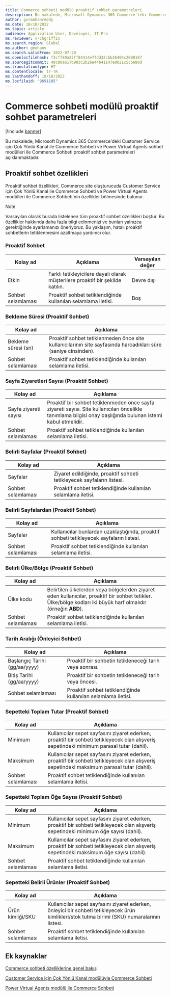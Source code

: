 ```yaml
---
title: Commerce sohbeti modülü proaktif sohbet parametreleri
description: Bu makalede, Microsoft Dynamics 365 Commerce'teki Commerce sohbeti modüllerinin proaktif sohbet parametreleri açıklanmaktadır.
author: gvrmohanreddy
ms.date: 10/18/2022
ms.topic: article
audience: Application User, Developer, IT Pro
ms.reviewer: v-chgriffin
ms.search.region: Global
ms.author: gmohanv
ms.search.validFrom: 2022-07-20
ms.openlocfilehash: f3cff89a25ff84414e7fdd32cbb26404c2080187
ms.sourcegitcommit: 40c80a617b903c2b26e44b41147e0021c5cb680d
ms.translationtype: HT
ms.contentlocale: tr-TR
ms.lasthandoff: 10/18/2022
ms.locfileid: "9691105"
---
```

# <a name="commerce-chat-module-proactive-chat-parameters"></a>Commerce sohbeti modülü proaktif sohbet parametreleri

[!include [banner](includes/banner.md)]

Bu makalede, Microsoft Dynamics 365 Commerce'deki Customer Service için Çok Yönlü Kanal ile Commerce Sohbeti ve Power Virtual Agents sohbet modülleri ile Commerce Sohbeti proaktif sohbet parametreleri açıklanmaktadır.

## <a name="proactive-chat-properties"></a>Proaktif sohbet özellikleri

Proaktif sohbet özellikleri, Commerce site oluşturucuda Customer Service için Çok Yönlü Kanal ile Commerce Sohbeti ve Power Virtual Agents modülleri ile Commerce Sohbeti'nin özellikler bölmesinde bulunur.

> [!NOTE]
> Varsayılan olarak burada listelenen tüm proaktif sohbet özellikleri boştur. Bu özellikler hakkında daha fazla bilgi edinmenizi ve bunları yalnızca gerektiğinde ayarlamanızı öneriyoruz. Bu yaklaşım, hatalı proaktif sohbetlerin tetiklenmesini azaltmaya yardımcı olur.

### <a name="proactive-chat"></a>Proaktif Sohbet

| Kolay ad | Açıklama | Varsayılan değer |
|---------------|-------------|---------------|
| Etkin | Farklı tetikleyicilere dayalı olarak müşterilere proaktif bir şekilde katılın. | Devre dışı |
| Sohbet selamlaması | Proaktif sohbet tetiklendiğinde kullanılan selamlama iletisi. | Boş |

### <a name="wait-time-proactive-chat"></a>Bekleme Süresi (Proaktif Sohbet)

| Kolay ad | Açıklama |
|---------------|-------------|
| Bekleme süresi (sn) | Proaktif sohbet tetiklenmeden önce site kullanıcılarının site sayfasında harcadıkları süre (saniye cinsinden). |
| Sohbet selamlaması | Proaktif sohbet tetiklendiğinde kullanılan selamlama iletisi. |

### <a name="number-of-page-visits-proactive-chat"></a>Sayfa Ziyaretleri Sayısı (Proaktif Sohbet)

| Kolay ad | Açıklama |
|---------------|-------------|
| Sayfa ziyareti sayısı | Proaktif bir sohbet tetiklenmeden önce sayfa ziyareti sayısı. Site kullanıcıları öncelikle tanımlama bilgisi onay başlığında bulunan istemi kabul etmelidir. |
| Sohbet selamlaması | Proaktif sohbet tetiklendiğinde kullanılan selamlama iletisi. |

### <a name="specific-pages-proactive-chat"></a>Belirli Sayfalar (Proaktif Sohbet)

| Kolay ad | Açıklama |
|---------------|-------------|
| Sayfalar | Ziyaret edildiğinde, proaktif sohbeti tetikleyecek sayfaların listesi. |
| Sohbet selamlaması | Proaktif sohbet tetiklendiğinde kullanılan selamlama iletisi. |

### <a name="from-specific-pages-proactive-chat"></a>Belirli Sayfalardan (Proaktif Sohbet)

| Kolay ad | Açıklama |
|---------------|-------------|
| Sayfalar | Kullanıcılar bunlardan uzaklaştığında, proaktif sohbeti tetikleyecek sayfaların listesi. |
| Sohbet selamlaması | Proaktif sohbet tetiklendiğinde kullanılan selamlama iletisi. |

### <a name="specific-countryregion-proactive-chat"></a>Belirli Ülke/Bölge (Proaktif Sohbet)

| Kolay ad | Açıklama |
|---------------|-------------|
| Ülke kodu | Belirtilen ülkelerden veya bölgelerden ziyaret eden kullanıcılar, proaktif bir sohbet tetikler. Ülke/bölge kodları iki büyük harf olmalıdır (örneğin **ABD**). |
| Sohbet selamlaması | Proaktif sohbet tetiklendiğinde kullanılan selamlama iletisi. |

### <a name="date-range-proactive-chat"></a>Tarih Aralığı (Önleyici Sohbet)

| Kolay ad | Açıklama |
|---------------|-------------|
| Başlangıç Tarihi (gg/aa/yyyy) | Proaktif bir sohbetin tetikleneceği tarih veya sonrası. |
| Bitiş Tarihi (gg/aa/yyyy) | Proaktif bir sohbetin tetikleneceği tarih veya öncesi. |
| Sohbet selamlaması | Proaktif sohbet tetiklendiğinde kullanılan selamlama iletisi. |

### <a name="total-amount-in-cart-proactive-chat"></a>Sepetteki Toplam Tutar (Proaktif Sohbet)

| Kolay ad | Açıklama |
|---------------|-------------|
| Minimum | Kullanıcılar sepet sayfasını ziyaret ederken, proaktif bir sohbeti tetikleyecek olan alışveriş sepetindeki minimum parasal tutar (dahil). |
| Maksimum | Kullanıcılar sepet sayfasını ziyaret ederken, proaktif bir sohbeti tetikleyecek olan alışveriş sepetindeki maksimum parasal tutar (dahil). |
|Sohbet selamlaması | Proaktif sohbet tetiklendiğinde kullanılan selamlama iletisi. |

### <a name="total-number-of-items-in-cart-proactive-chat"></a>Sepetteki Toplam Öğe Sayısı (Proaktif Sohbet)

| Kolay ad | Açıklama |
|---------------|-------------|
| Minimum | Kullanıcılar sepet sayfasını ziyaret ederken, proaktif bir sohbeti tetikleyecek olan alışveriş sepetindeki minimum öğe sayısı (dahil). |
| Maksimum | Kullanıcılar sepet sayfasını ziyaret ederken, proaktif bir sohbeti tetikleyecek olan alışveriş sepetindeki maksimum öğe sayısı (dahil). |
| Sohbet selamlaması | Proaktif sohbet tetiklendiğinde kullanılan selamlama iletisi. |

### <a name="specific-products-in-cart-proactive-chat"></a>Sepetteki Belirli Ürünler (Proaktif Sohbet)

| Kolay ad | Açıklama |
|---------------|-------------|
| Ürün kimliği/SKU | Kullanıcılar sepet sayfasını ziyaret ederken, önleyici bir sohbeti tetikleyecek ürün kimlikleri/stok tutma birimi (SKU) numaralarının listesi. |
| Sohbet selamlaması | Proaktif sohbet tetiklendiğinde kullanılan selamlama iletisi. |

## <a name="additional-resources"></a>Ek kaynaklar

[Commerce sohbeti özelliklerine genel bakış](commerce-chat-overview.md)

[Customer Service için Çok Yönlü Kanal modülüyle Commerce Sohbeti](commerce-chat-module.md)

[Power Virtual Agents modülü ile Commerce Sohbeti](chat-module-pva.md)
